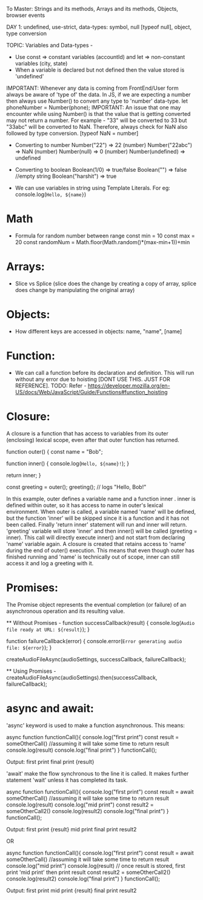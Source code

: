 To Master: Strings and its methods, Arrays and its methods, Objects, browser events

DAY 1: undefined, use-strict, data-types: symbol, null [typeof null], object, type conversion

TOPIC: Variables and Data-types -

* Use const => constant variables (accountId) and let => non-constant variables (city, state)
* When a variable is declared but not defined then the value stored is 'undefined'

IMPORTANT: Whenever any data is coming from FrontEnd/User form always be aware of 'type of' the data. In JS, if we are expecting a number then always use Number() to convert any type to 'number' data-type.
let phoneNumber = Number(phone);
IMPORTANT: An issue that one may encounter while using Number() is that the value that is getting converted may not return a number. For example - "33" will be converted to 33 but "33abc" will be converted to NaN. Therefore, always check for NaN also followed by type conversion. [typeof NaN = number]

* Converting to number
Number("22") => 22 (number)
Number("22abc") => NaN (number)
Number(null) => 0 (number)
Number(undefined) => undefined

* Converting to boolean
Boolean(1/0) => true/false
Boolean("") => false //empty string
Boolean("harshit") => true

* We can use variables in string using Template Literals. For eg: console.log(`Hello, ${name}`)

# Math
* Formula for random number between range
const min = 10
const max = 20
const randomNum = Math.floor(Math.random()*(max-min+1))+min

# Arrays:
* Slice vs Splice (slice does the change by creating a copy of array, splice does change by manipulating the original array)

# Objects:
* How different keys are accessed in objects: name, "name", [name]

# Function:
* We can call a function before its declaration and definition. This will run without any error due to hoisting [DONT USE THIS. JUST FOR REFERENCE].
TODO: Refer - https://developer.mozilla.org/en-US/docs/Web/JavaScript/Guide/Functions#function_hoisting

# Closure:
A closure is a function that has access to variables from its outer (enclosing) lexical scope, even after that outer function has returned.

function outer() {
  const name = "Bob";

  function inner() {
    console.log(`Hello, ${name}!`);
  }

  return inner;
}

const greeting = outer();
greeting(); // logs "Hello, Bob!"

In this example, outer defines a variable name and a function inner . inner is defined within outer, so it has access to name in outer's lexical environment. When outer is called, a variable named 'name' will be defined, but the function 'inner' will be skipped since it is a function and it has not been called. Finally 'return inner' statement will run and inner will return. 'greeting' variable will store 'inner' and then inner() will be called (greeting = inner). This call will directly execute inner() and not start from declaring 'name' variable again. A closure is created that retains access to 'name' during the end of outer() execution. This means that even though outer has finished running and 'name' is technically out of scope, inner can still access it and log a greeting with it.


# Promises: 

The Promise object represents the eventual completion (or failure) of an asynchronous operation and its resulting value.

** Without Promises -
function successCallback(result) {
  console.log(`Audio file ready at URL: ${result}`);
}

function failureCallback(error) {
  console.error(`Error generating audio file: ${error}`);
}

createAudioFileAsync(audioSettings, successCallback, failureCallback);

** Using Promises -
createAudioFileAsync(audioSettings).then(successCallback, failureCallback);


# async and await:

'async' keyword is used to make a function asynchronous. This means:

async function functionCall(){
    console.log("first print")
    const result = someOtherCall() //assuming it will take some time to return result
    console.log(result)
    console.log("final print")
}
functionCall();

Output:
first print
final print
{result}

'await' make the flow synchronous to the line it is called. It makes further statement 'wait' unless it has completed its task.

async function functionCall(){
    console.log("first print")
    const result = await someOtherCall() //assuming it will take some time to return result
    console.log(result)
    console.log("mid print")
    const result2 = someOtherCall2()
    console.log(result2)
    console.log("final print")
}
functionCall();

Output:
first print
{result}
mid print
final print
result2

OR

async function functionCall(){
    console.log("first print")
    const result = await someOtherCall() //assuming it will take some time to return result
    console.log("mid print")
    console.log(result)                     // once result is stored, first print 'mid print' then print result
    const result2 = someOtherCall2()
    console.log(result2)
    console.log("final print")
}
functionCall();

Output:
first print
mid print
{result}
final print
result2
